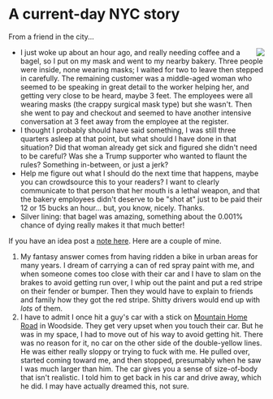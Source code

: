 # A current-day NYC story
From a friend in the city...
* <img src="http://scripting.com/images/2020/04/15/bagel.png" border="0" align="right">I just woke up about an hour ago, and really needing coffee and a bagel, so I put on my mask and went to my nearby bakery. Three people were inside, none wearing masks; I waited for two to leave then stepped in carefully. The remaining customer was a middle-aged woman who seemed to be speaking in great detail to the worker helping her, and getting very close to be heard, maybe 3 feet. The employees were all wearing masks (the crappy surgical mask type) but she wasn't. Then she went to pay and checkout and seemed to have another intensive conversation at 3 feet away from the employee at the register.
* I thought I probably should have said something, I was still three quarters asleep at that point, but what should I have done in that situation? Did that woman already get sick and figured she didn't need to be careful? Was she a Trump supporter who wanted to flaunt the rules? Something in-between, or just a jerk? 
* Help me figure out what I should do the next time that happens, maybe you can crowdsource this to your readers? I want to clearly communicate to that person that her mouth is a lethal weapon, and that the bakery employees didn't deserve to be "shot at" just to be paid their 12 or 15 bucks an hour... but, you know, nicely. Thanks. 
* Silver lining: that bagel was amazing, something about the 0.001% chance of dying really makes it that much better!

If you have an idea post a <a href="https://github.com/scripting/Scripting-News/issues/167">note here</a>. Here are a couple of mine. 
1. My fantasy answer comes from having ridden a bike in urban areas for many years. I dream of carrying a can of red spray paint with me, and when someone comes too close with their car and I have to slam on the brakes to avoid getting run over, I whip out the paint and put a red stripe on their fender or bumper. Then they would have to explain to friends and family how they got the red stripe. Shitty drivers would end up with <i>lots</i> of them.
2. I have to admit I once hit a guy's car with a stick on <a href="https://www.google.com/maps/@37.406063,-122.2491704,3a,75y,5.42h,91.82t/data=!3m7!1e1!3m5!1s_EmimMiikqlcJp5LPKtj1A!2e0!6s%2F%2Fgeo2.ggpht.com%2Fcbk%3Fpanoid%3D_EmimMiikqlcJp5LPKtj1A%26output%3Dthumbnail%26cb_client%3Dmaps_sv.tactile.gps%26thumb%3D2%26w%3D203%26h%3D100%26yaw%3D59.450317%26pitch%3D0%26thumbfov%3D100!7i16384!8i8192">Mountain Home Road</a> in Woodside. They get very upset when you touch their car. But he was in my space, I had to move out of his way to avoid getting hit. There was no reason for it, no car on the other side of the double-yellow lines. He was either really sloppy or trying to fuck with me. He pulled over, started coming toward me, and then stopped, presumably when he saw I was much larger than him. The car gives you a sense of size-of-body that isn't realistic. I told him to get back in his car and drive away, which he did. I may have actually dreamed this, not sure.

